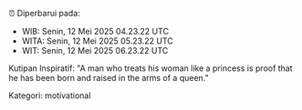 ⏰ Diperbarui pada:
- WIB: Senin, 12 Mei 2025 04.23.22 UTC
- WITA: Senin, 12 Mei 2025 05.23.22 UTC
- WIT: Senin, 12 Mei 2025 06.23.22 UTC

Kutipan Inspiratif:
"A man who treats his woman like a princess is proof that he has been born and raised in the arms of a queen."


Kategori: motivational

